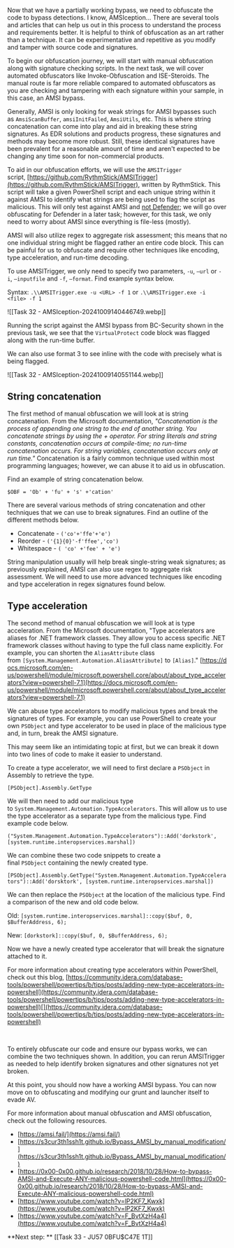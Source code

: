 Now that we have a partially working bypass, we need to obfuscate the code to bypass detections. I know, AMSIception... There are several tools and articles that can help us out in this process to understand the process and requirements better. It is helpful to think of obfuscation as an art rather than a technique. It can be experimentative and repetitive as you modify and tamper with source code and signatures.  

To begin our obfuscation journey, we will start with manual obfuscation along with signature checking scripts. In the next task, we will cover automated obfuscators like Invoke-Obfuscation and ISE-Steroids. The manual route is far more reliable compared to automated obfuscators as you are checking and tampering with each signature within your sample, in this case, an AMSI bypass.

Generally, AMSI is only looking for weak strings for AMSI bypasses such as `AmsiScanBuffer`, `amsiInitFailed`, `AmsiUtils`, etc. This is where string concatenation can come into play and aid in breaking these string signatures. As EDR solutions and products progress, these signatures and methods may become more robust. Still, these identical signatures have been prevalent for a reasonable amount of time and aren't expected to be changing any time soon for non-commercial products.  

To aid in our obfuscation efforts, we will use the `AMSITrigger` script, [https://github.com/RythmStick/AMSITrigger](https://github.com/RythmStick/AMSITrigger), written by RythmStick. This script will take a given PowerShell script and each unique string within it against AMSI to identify what strings are being used to flag the script as malicious. This will only test against AMSI and <u>not Defender</u>; we will go over obfuscating for Defender in a later task; however, for this task, we only need to worry about AMSI since everything is file-less (mostly).

AMSI will also utilize regex to aggregate risk assessment; this means that no one individual string might be flagged rather an entire code block. This can be painful for us to obfuscate and require other techniques like encoding, type acceleration, and run-time decoding.  

To use AMSITrigger, we only need to specify two parameters, `-u`, `—url` or `-i`, `—inputfile` and `-f`, `—format`. Find example syntax below.

Syntax: `.\\AMSITrigger.exe -u <URL> -f 1` or `.\\AMSITrigger.exe -i <file> -f 1`

![[Task 32 - AMSIception-20241009140446749.webp]]

Running the script against the AMSI bypass from BC-Security shown in the previous task, we see that the `VirtualProtect` code block was flagged along with the run-time buffer.  

We can also use format 3 to see inline with the code with precisely what is being flagged.

![[Task 32 - AMSIception-20241009140551144.webp]]


## String concatenation

The first method of manual obfuscation we will look at is string concatenation. From the Microsoft documentation, *"Concatenation is the process of appending one string to the end of another string. You concatenate strings by using the + operator. For string literals and string constants, concatenation occurs at compile-time; no run-time concatenation occurs. For string variables, concatenation occurs only at run time."* Concatenation is a fairly common technique used within most programming languages; however, we can abuse it to aid us in obfuscation. 

Find an example of string concatenation below.

`$OBF = 'Ob' + 'fu' + 's' +'cation'`

There are several various methods of string concatenation and other techniques that we can use to break signatures. Find an outline of the different methods below.  

- Concatenate - `('co'+'ffe'+'e')`
- Reorder - `('{1}{0}'-f'ffee','co')`
- Whitespace - `( 'co' +'fee' + 'e')`

String manipulation usually will help break single-string weak signatures; as previously explained, AMSI can also use regex to aggregate risk assessment. We will need to use more advanced techniques like encoding and type acceleration in regex signatures found below.

## Type acceleration

The second method of manual obfuscation we will look at is type acceleration. From the Microsoft documentation, "Type accelerators are aliases for .NET framework classes. They allow you to access specific .NET framework classes without having to type the full class name explicitly. For example, you can shorten the `AliasAttribute` class from `[System.Management.Automation.AliasAttribute]` to `[Alias]`." [https://docs.microsoft.com/en-us/powershell/module/microsoft.powershell.core/about/about_type_accelerators?view=powershell-7.1](https://docs.microsoft.com/en-us/powershell/module/microsoft.powershell.core/about/about_type_accelerators?view=powershell-7.1)

We can abuse type accelerators to modify malicious types and break the signatures of types. For example, you can use PowerShell to create your own `PSObject` and type accelerator to be used in place of the malicious type and, in turn, break the AMSI signature.  

This may seem like an intimidating topic at first, but we can break it down into two lines of code to make it easier to understand.  

To create a type accelerator, we will need to first declare a `PSObject` in Assembly to retrieve the type.

`[PSObject].Assembly.GetType`

We will then need to add our malicious type to `System.Management.Automation.TypeAccelerators`. This will allow us to use the type accelerator as a separate type from the malicious type. Find example code below.

`("System.Management.Automation.TypeAccelerators")::Add('dorkstork', [system.runtime.interopservices.marshal])`

We can combine these two code snippets to create a final `PSObject` containing the newly created type.  

`[PSObject].Assembly.GetType("System.Management.Automation.TypeAccelerators")::Add('dorsktork', [system.runtime.interopservices.marshal])`

We can then replace the `PSObject` at the location of the malicious type. Find a comparison of the new and old code below.  

Old: `[system.runtime.interopservices.marshal]::copy($buf, 0, $BufferAddress, 6);`

New: `[dorkstork]::copy($buf, 0, $BufferAddress, 6);`

Now we have a newly created type accelerator that will break the signature attached to it.  

For more information about creating type accelerators within PowerShell, check out this blog, [https://community.idera.com/database-tools/powershell/powertips/b/tips/posts/adding-new-type-accelerators-in-powershell](https://community.idera.com/database-tools/powershell/powertips/b/tips/posts/adding-new-type-accelerators-in-powershell)[](https://community.idera.com/database-tools/powershell/powertips/b/tips/posts/adding-new-type-accelerators-in-powershell)

[  
](https://community.idera.com/database-tools/powershell/powertips/b/tips/posts/adding-new-type-accelerators-in-powershell)

To entirely obfuscate our code and ensure our bypass works, we can combine the two techniques shown. In addition, you can rerun AMSITrigger as needed to help identify broken signatures and other signatures not yet broken.  

At this point, you should now have a working AMSI bypass. You can now move on to obfuscating and modifying our grunt and launcher itself to evade AV.  

For more information about manual obfuscation and AMSI obfuscation, check out the following resources.

- [](https://amsi.fail/)[https://amsi.fail/](https://amsi.fail/)
- [](https://s3cur3th1ssh1t.github.io/Bypass_AMSI_by_manual_modification/)[https://s3cur3th1ssh1t.github.io/Bypass_AMSI_by_manual_modification/](https://s3cur3th1ssh1t.github.io/Bypass_AMSI_by_manual_modification/)
- [](https://0x00-0x00.github.io/research/2018/10/28/How-to-bypass-AMSI-and-Execute-ANY-malicious-powershell-code.html)[https://0x00-0x00.github.io/research/2018/10/28/How-to-bypass-AMSI-and-Execute-ANY-malicious-powershell-code.html](https://0x00-0x00.github.io/research/2018/10/28/How-to-bypass-AMSI-and-Execute-ANY-malicious-powershell-code.html)
- [](https://www.youtube.com/watch?v=lP2KF7_Kwxk)[https://www.youtube.com/watch?v=lP2KF7_Kwxk](https://www.youtube.com/watch?v=lP2KF7_Kwxk)
- [](https://www.youtube.com/watch?v=F_BvtXzH4a4)[https://www.youtube.com/watch?v=F_BvtXzH4a4](https://www.youtube.com/watch?v=F_BvtXzH4a4)

**Next step: ** [[Task 33 - JU57 0BFU$C47E 1T]]

